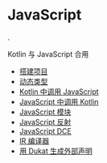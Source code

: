 # JavaScript

.

Kotlin 与 JavaScript 合用

- [搭建项目](js-project-setup.md)
- [动态类型](dynamic-type.md)
- [Kotlin 中调用 JavaScript](js-interop.md)
- [JavaScript 中调用 Kotlin](js-to-kotlin-interop.md)
- [JavaScript 模块](js-modules.md)
- [JavaScript 反射](js-reflection.md)
- [JavaScript DCE](javascript-dce.md)
- [IR 编译器](js-ir-compiler.md)
- [用 Dukat 生成外部声明](js-external-declarations-with-dukat.md)
